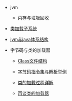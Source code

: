 * jvm

  * 内存与垃圾回收
* [类加载子系统](内存与垃圾回收\类加载子系统.md)
    
* [jvm与java体系结构](内存与垃圾回收\jvm与java体系结构.md)
    
* 字节码与类的加载器
  * [Class文件结构](jvm\字节码与类的加载器\Class文件结构.md)
  
  * [字节码指令集与解析举例](jvm\字节码与类的加载器\字节码指令集与解析举例.md)
  
  * [类的加载过程详解](jvm\字节码与类的加载器\类的加载过程详解.md)
  
  * [再谈类的加载器](jvm\字节码与类的加载器\再谈类的加载器.md)

  
